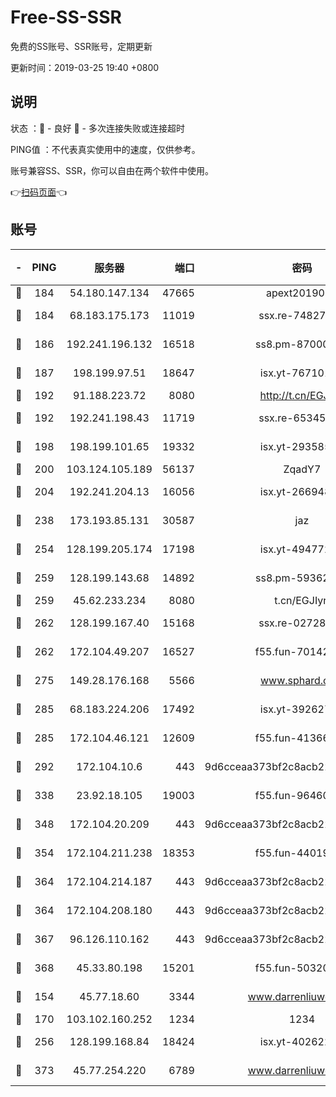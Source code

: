 # Free-SS-SSR

免费的SS账号、SSR账号，定期更新

更新时间：2019-03-25 19:40 +0800

## 说明

状态     ：🙂 - 良好 🙁 - 多次连接失败或连接超时

PING值   ：不代表真实使用中的速度，仅供参考。

账号兼容SS、SSR，你可以自由在两个软件中使用。

👉[扫码页面](https://liesauer.github.io/Free-SS-SSR/)👈

## 账号

|-|PING|服务器|端口|密码|加密方式|区域|
|:----:|:----:|:-----:|-----:|:----:|:----:|:----:|
|🙂|184|54.180.147.134|47665|apext2019001|chacha20|KR|
|🙂|184|68.183.175.173|11019|ssx.re-74827421|aes-256-cfb|US|
|🙂|186|192.241.196.132|16518|ss8.pm-87000545|aes-256-cfb|US|
|🙂|187|198.199.97.51|18647|isx.yt-76710107|aes-256-cfb|US|
|🙂|192|91.188.223.72|8080|http://t.cn/EGJIyrl|rc4-md5|RU|
|🙂|192|192.241.198.43|11719|ssx.re-65345978|aes-256-cfb|US|
|🙂|198|198.199.101.65|19332|isx.yt-29358597|aes-256-cfb|US|
|🙂|200|103.124.105.189|56137|ZqadY7|chacha20|CN|
|🙂|204|192.241.204.13|16056|isx.yt-26694898|aes-256-cfb|US|
|🙂|238|173.193.85.131|30587|jaz|aes-256-cfb|US|
|🙂|254|128.199.205.174|17198|isx.yt-49477216|aes-256-cfb|SG|
|🙂|259|128.199.143.68|14892|ss8.pm-59362021|aes-256-cfb|SG|
|🙂|259|45.62.233.234|8080|t.cn/EGJIyrl|rc4-md5|CA|
|🙂|262|128.199.167.40|15168|ssx.re-02728847|aes-256-cfb|SG|
|🙂|262|172.104.49.207|16527|f55.fun-70142394|aes-256-cfb|SG|
|🙂|275|149.28.176.168|5566|www.sphard.com|aes-256-cfb|AU|
|🙂|285|68.183.224.206|17492|isx.yt-39262764|aes-256-cfb|SG|
|🙂|285|172.104.46.121|12609|f55.fun-41366697|aes-256-cfb|SG|
|🙂|292|172.104.10.6|443|9d6cceaa373bf2c8acb22e60b6a58be6|aes-256-cfb|US|
|🙂|338|23.92.18.105|19003|f55.fun-96460512|aes-256-cfb|US|
|🙂|348|172.104.20.209|443|9d6cceaa373bf2c8acb22e60b6a58be6|aes-256-cfb|US|
|🙂|354|172.104.211.238|18353|f55.fun-44019178|aes-256-cfb|US|
|🙂|364|172.104.214.187|443|9d6cceaa373bf2c8acb22e60b6a58be6|aes-256-cfb|US|
|🙂|364|172.104.208.180|443|9d6cceaa373bf2c8acb22e60b6a58be6|aes-256-cfb|US|
|🙂|367|96.126.110.162|443|9d6cceaa373bf2c8acb22e60b6a58be6|aes-256-cfb|US|
|🙂|368|45.33.80.198|15201|f55.fun-50320612|aes-256-cfb|US|
|🙂|154|45.77.18.60|3344|www.darrenliuwei.com|aes-256-cfb|JP|
|🙂|170|103.102.160.252|1234|1234|rc4-md5|JP|
|🙂|256|128.199.168.84|18424|isx.yt-40262228|aes-256-cfb|SG|
|🙂|373|45.77.254.220|6789|www.darrenliuwei.com|aes-256-cfb|SG|
